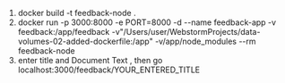 1) docker build -t feedback-node .  
2) docker run -p 3000:8000 -e PORT=8000 -d --name feedback-app -v feedback:/app/feedback -v"/Users/user/WebstormProjects/data-volumes-02-added-dockerfile:/app" -v/app/node_modules --rm feedback-node   
3) enter title and Document Text
   , then go localhost:3000/feedback/YOUR_ENTERED_TITLE

